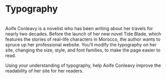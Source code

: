 <h1>Typography</h1><br>
Aoife Conleavy is a novelist who has been writing about her travels for nearly two decades. Before the launch of her new novel Tide Blade, which features the stories of real-life characters in Morocco, the author wants to spruce up her professional website. You’ll modify the typography on her site, changing the size, style, and font families, to make the page easier to read.<br>

Using your understanding of typography, help Aoife Conleavy improve the readability of her site for her readers.
